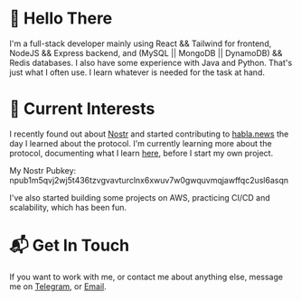 # 👋 Hello There
I'm a full-stack developer mainly using React && Tailwind for frontend, NodeJS && Express backend, and (MySQL || MongoDB || DynamoDB) && Redis databases. I also have some experience with Java and Python. That's just what I often use. I learn whatever is needed for the task at hand.

# 🚀 Current Interests
I recently found out about [Nostr](https://nostr.com/) and started contributing to [habla.news](https://github.com/verbiricha/habla.news) the day I learned about the protocol. I'm currently learning more about the protocol, documenting what I learn [here](https://learn-nostr.vercel.app), before I start my own project.

My Nostr Pubkey: npub1m5qvj2wj5t436tzvgvavturclnx6xwuv7w0gwquvmqjawffqc2usl6asqn

I've also started building some projects on AWS, practicing CI/CD and scalability, which has been fun.

# 📬 Get In Touch
If you want to work with me, or contact me about anything else, message me on [Telegram](https://t.me/reecehunt3r), or [Email](mailto:heecerunter+github@gmail.com).
